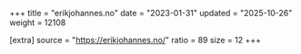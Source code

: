 +++
title = "erikjohannes.no"
date = "2023-01-31"
updated = "2025-10-26"
weight = 12108

[extra]
source = "https://erikjohannes.no/"
ratio = 89
size = 12
+++
